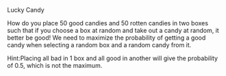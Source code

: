 Lucky Candy


How do you place 50 good candies and 50 rotten candies in two boxes such that if you choose a box at random and take out a candy at random, it better be good! 
We need to maximize the probability of getting a good candy when selecting a random box and a random candy from it. 



Hint:Placing all bad in 1 box and all good in another will give the probability of 0.5, which is not the maximum.
